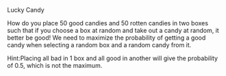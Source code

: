 Lucky Candy


How do you place 50 good candies and 50 rotten candies in two boxes such that if you choose a box at random and take out a candy at random, it better be good! 
We need to maximize the probability of getting a good candy when selecting a random box and a random candy from it. 



Hint:Placing all bad in 1 box and all good in another will give the probability of 0.5, which is not the maximum.
